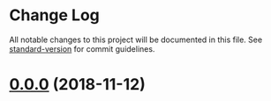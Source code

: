 # Change Log

All notable changes to this project will be documented in this file. See [standard-version](https://github.com/conventional-changelog/standard-version) for commit guidelines.

<a name="0.0.0"></a>
# [0.0.0](https://github.com/danielso2007/estudo_react_webpack/compare/v0.1.0...v0.0.0) (2018-11-12)
